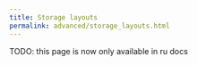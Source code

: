 ```yaml
---
title: Storage layouts
permalink: advanced/storage_layouts.html
---
```


TODO: this page is now only available in ru docs
